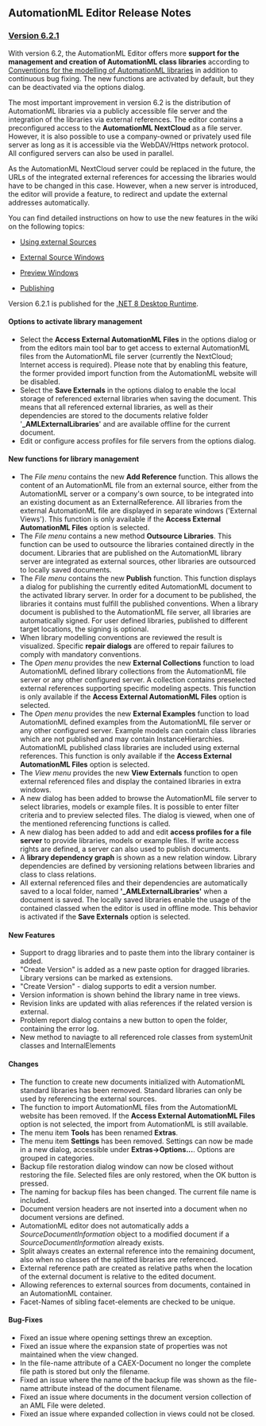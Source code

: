 ﻿
## AutomationML Editor Release Notes


### [Version 6.2.1](https://github.com/AutomationML/AutomationMLEditor/releases/tag/v6.2.1) 

With version 6.2, the AutomationML Editor offers more **support for the management and creation of AutomationML class libraries** according to [Conventions for the modelling of AutomationML libraries](https://www.automationml.org/wp-content/uploads/2023/11/Conventions-for-modelling-AutomationML-libraries-V1.0.0-external.pdf) in addition to continuous bug fixing.  The new functions are activated by default, but they can be deactivated via the options dialog.  

The most important improvement in version 6.2 is the distribution of AutomationML libraries via a publicly accessible file server and the integration of the libraries via external references. The editor contains a preconfigured access to the **AutomationML NextCloud** as a file server. However, it is also possible to use a company-owned or privately used file server as long as it is accessible via the WebDAV/Https network protocol. All configured servers can also be used in parallel.

As the AutomationML NextCloud server could be replaced in the future, the URLs of the integrated external references for accessing the libraries would have to be changed in this case. However, when a new server is introduced, the editor will provide a feature, to redirect and update the external addresses automatically.

You can find detailed instructions on how to use the new features in the wiki on the following topics:
- [Using external Sources](https://github.com/AutomationML/AutomationMLEditor/wiki/UsingExternals)

- [External Source Windows](
  https://github.com/AutomationML/AutomationMLEditor/wiki/Layout#External-source-windows)

- [Preview Windows](https://github.com/AutomationML/AutomationMLEditor/wiki/Layout#Preview-windows)

- [Publishing](https://github.com/AutomationML/AutomationMLEditor/wiki/Publish)

Version 6.2.1 is published for the [.NET 8 Desktop Runtime](https://dotnet.microsoft.com/en-us/download/dotnet/8.0).

#### Options to activate library management
- Select the **Access External AutomationML Files** in the options dialog or from the editors main tool bar to get access to external AutomationML files from the AutomationML file server (currently the NextCloud; Internet access is required). Please note that by enabling this feature, the former provided import function from the AutomationML website will be disabled.
- Select the **Save Externals** in the options dialog to enable the local storage of referenced external libraries when saving the document. This means that all referenced external libraries, as well as their dependencies are stored to the documents relative folder '**_AMLExternalLibraries**' and are available offline for the current document.
- Edit or configure access profiles for file servers from the options dialog.

#### New functions for library management 
- The *File menu* contains the new **Add Reference** function. This allows the content of an AutomationML file from an external source, either from the AutomationML server or a company's own source, to be integrated into an existing document as an ExternalReference. All libraries from the external AutomationML file are displayed in separate windows ('External Views'). This function is only available if the **Access External AutomationML Files** option is selected.
- The *File menu* contains a new method **Outsource Libraries**. This function can be used to outsource the libraries contained directly in the document. Libraries that are published on the AutomationML library server are integrated as external sources, other libraries are outsourced to locally saved documents.
- The *File menu* contains the new **Publish** function. This function displays a dialog for publishing the currently edited AutomationML document to the activated library server. In order for a document to be published, the libraries it contains must fulfill the published conventions. When a library document is published to the AutomationML file server, all libraries are automatically signed. For user defined libraries, published to different target locations, the signing is optional.
- When library modelling conventions are reviewed the result is visualized. Specific **repair dialogs** are offered to repair failures to comply with mandatory conventions. 
- The *Open menu* provides the new **External Collections** function to load AutomationML defined library collections from the AutomationML file server or any other configured server. A collection contains preselected external references supporting specific modeling aspects. This function is only available if the **Access External AutomationML Files** option is selected.
- The *Open menu* provides the new **External Examples** function to load AutomationML defined examples from the AutomationML file server or any other configured server. Example models can contain class libraries which are not published and may contain InstanceHierarchies. AutomationML published class libraries are included using external references. This function is only available if the **Access External AutomationML Files** option is selected.
- The *View menu* provides the new **View Externals** function to open external referenced files and display the contained libraries in extra windows. 
- A new dialog has been added to browse the AutomationML file server to select libraries, models or example files. It is possible to enter filter criteria and to preview selected files. The dialog is viewed, when one of the mentioned referencing functions is called.
- A new dialog has been added to add and edit **access profiles for a file server** to provide libraries, models or example files. If write access rights are defined, a server can also used to publish documents.
- A **library dependency graph** is shown as a new relation window. Library dependencies are defined by versioning relations between libraries and class to class relations. 
- All external referenced files and their dependencies are automatically saved to a local folder, named **'_AMLExternalLibraries'** when a document is saved. The locally saved libraries enable the usage of the contained classed when the editor is used in offline mode.  This behavior is activated if the **Save Externals** option is selected.

#### New Features
- Support to dragg libraries and to paste them into the library container is added.
- "Create Version" is added as a new paste option for dragged libraries. Library versions can be marked as extensions.
- "Create Version" - dialog supports to edit a version number.
- Version information is shown behind the library name in tree views.
- Revision links are updated with alias references if the related version is external.
- Problem report dialog contains a new button to open the folder, containing the error log.
- New method to naviagte to all referenced role classes from systemUnit classes and InternalElements

#### Changes
- The function to create new documents initialized with AutomationML standard libraries has been removed. Standard libraries can only be used by referencing the external sources.
- The function to import AutomationML files from the AutomationML website has been removed. If the **Access External AutomationML Files** option is not selected, the import from AutomationML is still available.
- The menu item **Tools** has been renamed **Extras**.
- The menu item **Settings** has been removed. Settings can now be made in a new dialog, accessible under **Extras->Options...**. Options are grouped in categories.
- Backup file restoration dialog window can now be closed without restoring the file. Selected files are only restored, when the OK button is pressed.
- The naming for backup files has been changed. The current file name is included.
- Document version headers are not inserted into a document when no document versions are defined.
- AutomationML editor does not automatically adds a *SourceDocumentInformation* object to a modified document if a *SourceDocumentInformation* already exists.
- Split always creates an external reference into the remaining document, also when no classes of the splitted libraries are referenced.
- External reference path are created as relative paths when the location of the external document is relative to the edited document.
- Allowing references to external sources from documents, contained in an AutomationML container.
- Facet-Names of sibling facet-elements are checked to be unique.

#### Bug-Fixes
- Fixed an issue where opening settings threw an exception.
- Fixed an issue where the expansion state of properties was not maintained when the view changed.
- In the file-name attribute of a CAEX-Document no longer the complete file path is stored but only the filename. 
- Fixed an issue where the name of the backup file was shown as the file-name attribute instead of the document filename.
- Fixed an issue where documents in the document version collection of an AML File were deleted.
- Fixed an issue where expanded collection in views could not be closed.
